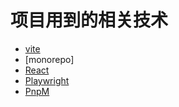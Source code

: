 
# 项目用到的相关技术
* [vite](https://vitejs.dev)
* [monorepo]
* [React](https://react.dev/)
* [Playwright](https://playwright.dev/)
* [PnpM](https://pnpm.io/)